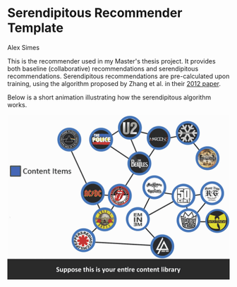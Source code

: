 # Serendipitous Recommender Template
Alex Simes

This is the recommender used in my Master's thesis project. It provides both baseline (collaborative) recommendations and serendipitous recommendations. Serendipitous recommendations are pre-calculated upon training, using the algorithm proposed by Zhang et al. in their [2012 paper](https://www.researchgate.net/publication/221519984_Auralist_Introducing_serendipity_into_music_recommendation).

Below is a short animation illustrating how the serendipitous algorithm works.

<img src="resources/gifproject.gif" width="600">
